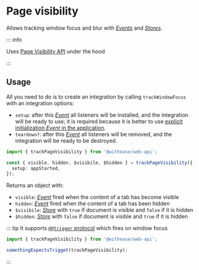 # Page visibility

Allows tracking window focus and blur with [_Events_](https://effector.dev/docs/api/effector/event) and [_Stores_](https://effector.dev/docs/api/effector/store).

::: info

Uses [Page Visibility API](https://developer.mozilla.org/en-US/docs/Web/API/Page_Visibility_API) under the hood

:::

## Usage

All you need to do is to create an integration by calling `trackWindowFocus` with an integration options:

- `setup`: after this [_Event_](https://effector.dev/docs/api/effector/event) all listeners will be installed, and the integration will be ready to use; it is required because it is better to use [explicit initialization _Event_ in the application](/magazine/explicit_start).
- `teardown?`: after this [_Event_](https://effector.dev/docs/api/effector/event) all listeners will be removed, and the integration will be ready to be destroyed.

```ts
import { trackPageVisibility } from '@withease/web-api';

const { visible, hidden, $visibile, $hidden } = trackPageVisibility({
  setup: appStarted,
});
```

Returns an object with:

- `visible`: [_Event_](https://effector.dev/docs/api/effector/event) fired when the content of a tab has become visible
- `hidden`: [_Event_](https://effector.dev/docs/api/effector/event) fired when the content of a tab has been hidden
- `$visibile`: [_Store_](https://effector.dev/docs/api/effector/store) with `true` if document is visible and `false` if it is hidden
- `$hidden`: [_Store_](https://effector.dev/docs/api/effector/store) with `false` if document is visible and `true` if it is hidden

::: tip
It supports [`@@trigger` protocol](/protocols/trigger) which fires on window focus

```ts
import { trackPageVisibility } from '@withease/web-api';

somethingExpectsTrigget(trackPageVisibility);
```

:::
